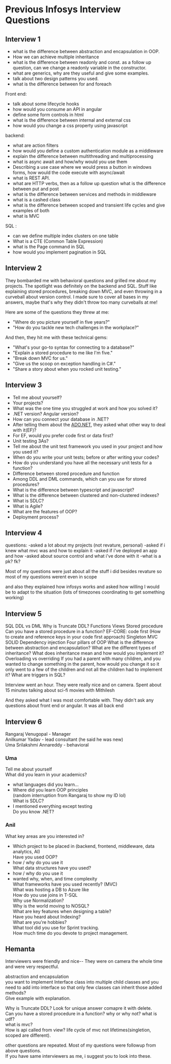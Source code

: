 # Previous Infosys Interview Questions

## Interview 1
- what is the difference between abstraction and encapsulation in OOP.  
- How we can achieve multiple inheritance  
- what is the difference between readonly and const. as a follow up question, can we change a readonly variable in the constructor.  
- what are generics, why are they useful and give some examples.  
- talk about two design patterns you used.  
- what is the difference between for and foreach

Front end:  
- talk about some lifecycle hooks  
- how would you consume an API in angular  
- define some form controls in html  
- what is the difference between internal and external css  
- how would you change a css property using javascript  

backend:  
- what are action filters  
- how would you define a custom authentication module as a middleware  
- explain the difference between multithreading and multiprocessing  
- what is async await and how/why would you use them  
- Describing a use case where we would press a button in windows forms, how would the code execute with async/await  
- what is REST API.  
- what are HTTP verbs, then as a follow up question what is the difference between put and post  
- what is the difference between services and methods in middleware  
- what is a cashed class  
- what is the difference between scoped and transient life cycles and give examples of both  
- what is MVC

SQL :  
- can we define multiple index clusters on one table  
- What is a CTE (Common Table Expression)  
- what is the Page command in SQL  
- how would you implement pagination in SQL

## Interview 2
They bombarded me with behavioral questions and grilled me about my projects. The spotlight was definitely on the backend and SQL. Stuff like explaining stored procedures, breaking down MVC, and even throwing in a curveball about version control. I made sure to cover all bases in my answers, maybe that's why they didn't throw too many curveballs at me!

Here are some of the questions they threw at me:

- "Where do you picture yourself in five years?"  
- "How do you tackle new tech challenges in the workplace?"

And then, they hit me with these technical gems:

- "What's your go-to syntax for connecting to a database?"  
- "Explain a stored procedure to me like I'm five."  
- "Break down MVC for us."  
- "Give us the scoop on exception handling in C#."  
- "Share a story about when you rocked unit testing."

## Interview 3
- Tell me about yourself?
- Your projects?
- What was the one time you struggled at work and how you solved it?
- .NET version? Angular version?
- How can you connect your database in .NET?
- After telling them about the [ADO.NET](http://ADO.NET "http://ado.net/"), they asked what other way to deal with it(EF)?
- For EF, would you prefer code first or data first?
- Unit testing 3As?
- Tell me about the unit test framework you used in your project and how you used it?
- When do you write your unit tests; before or after writing your codes?
- How do you understand you have all the necessary unit tests for a function?
- Difference between stored procedure and function
- Among DDL and DML commands, which can you use for stored procedures?
- What is the difference between typescript and javascript?
- What is the difference between clustered and non-clustered indexes?
- What is SDLC?
- What is Agile?
- What are the features of OOP?
- Deployment process?

## Interview 4
questions:
-asked a lot about my projects (not revature, personal)
-asked if i knew what mvc was and how to explain it
-asked if i've deployed an app and how
-asked about source control and what i've done with it
-what is a pk? fk?

Most of my questions were just about all the stuff i did besides revature so most of my questions werent even in scope

and also they explained how infosys works and asked how willing I would be to adapt to the situation (lots of timezones coordinating to get something working)

## Interview 5
SQL
DDL vs DML
Why is Truncate DDL?
Functions
Views
Stored procedure
Can you have a stored procedure in a function?
EF-CORE:
code first (How to create and reference keys in your code first approach)
Singleton
MVC
SOLID
Dependency injection
Four pillars of OOP
What is the difference between abstraction and encapsulation?
What are the different types of inheritance?
What does inheritance mean and how would you implement it?
Overloading vs overriding
If you had a parent with many children, and you wanted to change something in the parent, how would you change it so it only went to a few of the children and not all the children had to implement it?
What are triggers in SQL?


Interview went an hour. They were really nice and on camera. Spent about 15 minutes talking about sci-fi movies with Mithilesh

And they asked what I was most comfortable with. They didn't ask any questions about front end or angular. It was all back end

## Interview 6
Rangaraj Venugopal - Manager  
Anilkumar Yadav - lead consultant (he said he was new)  
Uma Srilakshmi Annareddy - behavioral

### Uma
Tell me about yourself  
What did you learn in your academics?  
- what languages did you learn...  
- Where did you learn OOP principles  
(random interruption from Rangaraj to show my ID lol)  
What is SDLC?  
- I mentioned everything except testing  
Do you know .NET?

### Anil  
What key areas are you interested in?  
- Which project to be placed in (backend, frontend, middleware, data analytics, AI)  
Have you used OOP?  
- how / why do you use it  
What data structures have you used?  
- how / why do you use it  
- wanted why, when, and time complexity  
What frameworks have you used recently? (MVC)  
What was hosting a DB to Azure like  
How do you use joins in T-SQL  
Why use Normalization?  
Why is the world moving to NOSQL?  
What are key features when designing a table?  
Have you heard about Indexing?  
What are you're hobbies?  
What tool did you use for Sprint tracking.  
How much time do you devote to project management.

## Hemanta
Interviewers were friendly and nice-- They were on camera the whole time and were very respectful. 

abstraction and encapsulation  
you want to implement Interface class into multiple child classes and you need to add into interface so that only few classes can inherit those added methods?  
GIve example with explanation.

Why is Truncate DDL? Look for unique answer comapre it with delete.   
Can you have a stored procedure in a function? why or why not? what is udf?   
what is mvc?   
How is api called from view? life cycle of mvc not lifetimes(singletion, scoped are different).

other questions are repeated. Most of my questions were followup from above questions.   
If you have same interviewers as me, i suggest you to look into these.